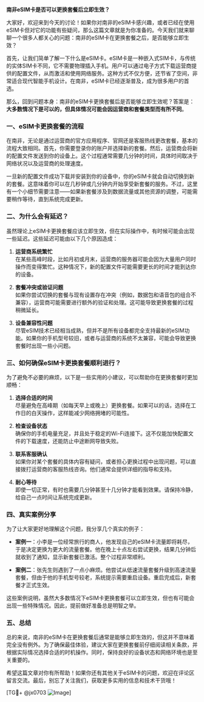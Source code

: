 **南非eSIM卡是否可以更换套餐后立即生效？**

大家好，欢迎来到今天的讨论！如果你对南非的eSIM卡感兴趣，或者已经在使用eSIM卡但对它的功能有些疑问，那么这篇文章就是为你准备的。今天我们就来聊聊一个很多人都关心的问题：南非的eSIM卡在更换套餐之后，是否能够立即生效？

首先，让我们简单了解一下什么是eSIM卡。eSIM卡是一种嵌入式SIM卡，与传统的实体SIM卡不同，它不需要物理插入手机。用户可以通过电子方式下载运营商提供的配置文件，从而激活和使用网络服务。这种方式不仅方便，还节省了空间，非常适合现代智能手机设计。在南非，eSIM卡已经逐渐普及，成为很多用户的首选。

那么，回到问题本身：南非的eSIM卡更换套餐后是否能够立即生效呢？答案是：**大多数情况下是可以的，但具体情况可能会因运营商和套餐类型而有所不同**。

### **一、eSIM卡更换套餐的流程**

在南非，无论是通过运营商的官方应用程序、官网还是客服热线更改套餐，基本的流程大致相同。首先，你需要登录你的账户并选择新的套餐。然后，运营商会将新的配置文件发送到你的设备上。这个过程通常需要几分钟的时间，具体时间取决于网络状况以及运营商的处理速度。

一旦新的配置文件成功下载并安装到你的设备中，你的eSIM卡就会自动切换到新的套餐。这意味着你可以在几秒钟或几分钟内开始享受新套餐的服务。不过，这里有一个小细节需要注意——如果新套餐涉及到数据流量或其他资源的调整，可能需要稍作等待，直到系统完成更新。

### **二、为什么会有延迟？**

虽然理论上eSIM卡更换套餐应该立即生效，但在实际操作中，有时候可能会出现一些延迟。这些延迟可能由以下几个原因造成：

1. **运营商系统繁忙**  
   在某些高峰时段，比如月初或月末，运营商的服务器可能会因为大量用户同时操作而变得繁忙。这种情况下，新的配置文件可能需要更长的时间才能到达你的设备。

2. **套餐冲突或验证问题**  
   如果你尝试切换的套餐与现有设置存在冲突（例如，数据包和语音包的组合不兼容），运营商可能需要进行额外的验证和处理。这可能导致更换套餐的过程稍微延长。

3. **设备兼容性问题**  
   尽管eSIM技术已经相当成熟，但并不是所有设备都完全支持最新的eSIM功能。如果你的手机型号较旧，或者与运营商的系统不太兼容，可能会导致更换套餐时出现一些小问题。

### **三、如何确保eSIM卡更换套餐顺利进行？**

为了避免不必要的麻烦，以下是一些实用的小建议，可以帮助你在更换套餐时更加顺畅：

1. **选择合适的时间**  
   尽量避免在高峰期（如每天早上或晚上）更换套餐。如果可以的话，选择在工作日的白天操作，这样能减少网络拥堵的可能性。

2. **检查设备状态**  
   确保你的手机电量充足，并且处于稳定的Wi-Fi连接下。这不仅能加快配置文件的下载速度，还能防止中途断网导致失败。

3. **联系客服确认**  
   如果你对某个套餐的具体内容有疑问，或者担心更换过程中出现问题，可以直接拨打运营商的客服热线咨询。他们通常会提供详细的指导和支持。

4. **耐心等待**  
   即使一切正常，有时也需要几分钟甚至十几分钟才能看到效果。请保持冷静，给自己一点时间让系统完成更新。

### **四、真实案例分享**

为了让大家更好地理解这个问题，我分享几个真实的例子：

- **案例一**：小李是一位经常旅行的商人，他发现自己的eSIM卡流量即将耗尽，于是决定更换为更大的流量套餐。他在晚上十点左右尝试更换，结果几分钟后就收到了通知，显示新套餐已激活。整个过程非常顺利。

- **案例二**：张先生则遇到了一点小麻烦。他尝试从低速流量套餐升级到高速流量套餐，但由于他的手机型号较老，系统提示需要重启设备。重启完成后，新套餐才正式生效。

这些案例说明，虽然大多数情况下eSIM卡更换套餐可以立即生效，但也有可能会出现一些特殊情况。因此，提前做好准备总是明智之举。

### **五、总结**

总的来说，南非的eSIM卡在更换套餐后通常是能够立即生效的，但这并不意味着完全没有例外。为了确保最佳体验，建议大家在更换套餐前仔细阅读相关条款，并根据实际情况选择合适的时机操作。同时，保持良好的设备状态和网络环境也是至关重要的。

希望这篇文章对你有所帮助！如果你还有其他关于eSIM卡的问题，欢迎在评论区留言交流。最后，别忘了关注我们，获取更多实用的信息和技术干货哦！

[TG💪+ @jx0703 ![Image](https://github.com/user-attachments/assets/dbca1d08-cadb-493c-b0ec-ad6f7a83f270)]